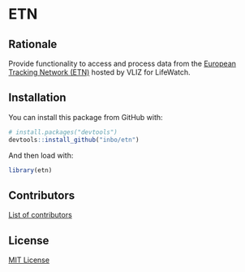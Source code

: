 # ETN

## Rationale

Provide functionality to access and process data from the [European Tracking Network (ETN)](http://www.lifewatch.be/etn/login) hosted by VLIZ for LifeWatch.

## Installation

You can install this package from GitHub with:

```r
# install.packages("devtools")
devtools::install_github("inbo/etn")
```

And then load with:

```r
library(etn)
```

## Contributors

[List of contributors](https://github.com/inbo/etn/contributors)

## License

[MIT License](LICENSE)
